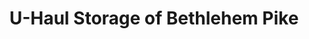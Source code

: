 ---
title: "U-Haul Storage of Bethlehem Pike"
url: /colmar/u-haul-storage-of-bethlehem-pike/
shop: Mieten
---